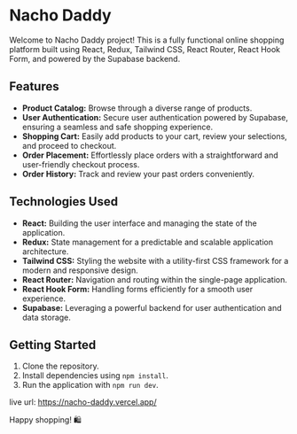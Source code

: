# Nacho Daddy

Welcome to Nacho Daddy project! This is a fully functional online shopping platform built using React, Redux, Tailwind CSS, React Router, React Hook Form, and powered by the Supabase backend.

## Features

- **Product Catalog:** Browse through a diverse range of products.
- **User Authentication:** Secure user authentication powered by Supabase, ensuring a seamless and safe shopping experience.
- **Shopping Cart:** Easily add products to your cart, review your selections, and proceed to checkout.
- **Order Placement:** Effortlessly place orders with a straightforward and user-friendly checkout process.
- **Order History:** Track and review your past orders conveniently.

## Technologies Used

- **React:** Building the user interface and managing the state of the application.
- **Redux:** State management for a predictable and scalable application architecture.
- **Tailwind CSS:** Styling the website with a utility-first CSS framework for a modern and responsive design.
- **React Router:** Navigation and routing within the single-page application.
- **React Hook Form:** Handling forms efficiently for a smooth user experience.
- **Supabase:** Leveraging a powerful backend for user authentication and data storage.

## Getting Started

1. Clone the repository.
2. Install dependencies using `npm install`.
3. Run the application with `npm run dev`.

live url: https://nacho-daddy.vercel.app/

Happy shopping! 🛍️
